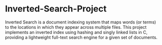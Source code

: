 # Inverted-Search-Project
Inverted Search is a document indexing system that maps words (or terms) to the locations in which they appear across multiple files. This project implements an inverted index using hashing and singly linked lists in C, providing a lightweight full-text search engine for a given set of documents.
